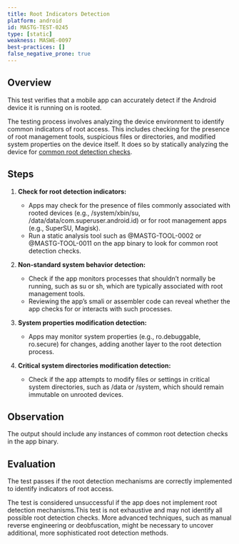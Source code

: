 ```yaml
---
title: Root Indicators Detection
platform: android
id: MASTG-TEST-0245
type: [static]
weakness: MASWE-0097
best-practices: []
false_negative_prone: true
---
```


## Overview

This test verifies that a mobile app can accurately detect if the Android device it is running on is rooted.

The testing process involves analyzing the device environment to identify common indicators of root access. This includes checking for the presence of root management tools, suspicious files or directories, and modified system properties on the device itself. It does so by statically analyzing the device for [common root detection checks](../../../Document/0x05j-Testing-Resiliency-Against-Reverse-Engineering.md#root-etection-and-common-root-detection-methods).

## Steps

1. **Check for root detection indicators:**

   - Apps may check for the presence of files commonly associated with rooted devices (e.g., /system/xbin/su, /data/data/com.superuser.android.id) or for root management apps (e.g., SuperSU, Magisk).
   - Run a static analysis tool such as @MASTG-TOOL-0002 or @MASTG-TOOL-0011 on the app binary to look for common root detection checks.

2. **Non-standard system behavior detection:**

   - Check if the app monitors processes that shouldn’t normally be running, such as su or sh, which are typically associated with root management tools.
   - Reviewing the app’s smali or assembler code can reveal whether the app checks for or interacts with such processes.

3. **System properties modification detection:**

   - Apps may monitor system properties (e.g., ro.debuggable, ro.secure) for changes, adding another layer to the root detection process.

4. **Critical system directories modification detection:**

   - Check if the app attempts to modify files or settings in critical system directories, such as /data or /system, which should remain immutable on unrooted devices.

## Observation

The output should include any instances of common root detection checks in the app binary.

## Evaluation

The test passes if the root detection mechanisms are correctly implemented to identify indicators of root access.

The test is considered unsuccessful if the app does not implement root detection mechanisms.This test is not exhaustive and may not identify all possible root detection checks. More advanced techniques, such as manual reverse engineering or deobfuscation, might be necessary to uncover additional, more sophisticated root detection methods.
